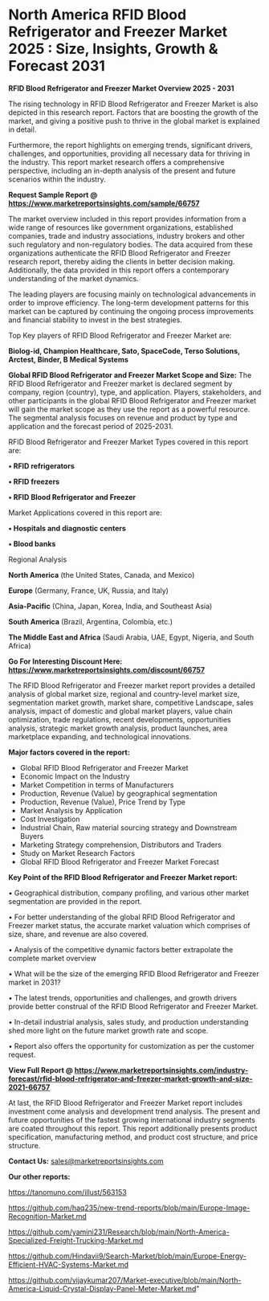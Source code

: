# North America RFID Blood Refrigerator and Freezer Market 2025 : Size, Insights, Growth & Forecast 2031

<Strong> RFID Blood Refrigerator and Freezer Market Overview 2025 - 2031</strong>

The rising technology in RFID Blood Refrigerator and Freezer Market is also depicted in this research report. Factors that are boosting the growth of the market, and giving a positive push to thrive in the global market is explained in detail.

Furthermore, the report highlights on emerging trends, significant drivers, challenges, and opportunities, providing all necessary data for thriving in the industry. This report market research offers a comprehensive perspective, including an in-depth analysis of the present and future scenarios within the industry.

<strong>Request Sample Report @ <a href=https://www.marketreportsinsights.com/sample/66757>https://www.marketreportsinsights.com/sample/66757</a></strong>

The market overview included in this report provides information from a wide range of resources like government organizations, established companies, trade and industry associations, industry brokers and other such regulatory and non-regulatory bodies. The data acquired from these organizations authenticate the RFID Blood Refrigerator and Freezer research report, thereby aiding the clients in better decision making. Additionally, the data provided in this report offers a contemporary understanding of the market dynamics.

The leading players are focusing mainly on technological advancements in order to improve efficiency. The long-term development patterns for this market can be captured by continuing the ongoing process improvements and financial stability to invest in the best strategies.

Top Key players of RFID Blood Refrigerator and Freezer Market are:

<strong>Biolog-id, Champion Healthcare, Sato, SpaceCode, Terso Solutions, Arctest, Binder, B Medical Systems</strong>

<strong><b>Global RFID Blood Refrigerator and Freezer Market Scope and Size:</b></strong>
The RFID Blood Refrigerator and Freezer market is declared segment by company, region (country), type, and application. Players, stakeholders, and other participants in the global RFID Blood Refrigerator and Freezer market will gain the market scope as they use the report as a powerful resource. The segmental analysis focuses on revenue and product by type and application and the forecast period of 2025-2031.

RFID Blood Refrigerator and Freezer Market Types covered in this report are:

<strong>• RFID refrigerators

• RFID freezers

• RFID Blood Refrigerator and Freezer</strong>

Market Applications covered in this report are:

<strong>• Hospitals and diagnostic centers

• Blood banks</strong> 

Regional Analysis

<strong>North America</strong> (the United States, Canada, and Mexico)

<strong>Europe</strong> (Germany, France, UK, Russia, and Italy)

<strong>Asia-Pacific</strong> (China, Japan, Korea, India, and Southeast Asia)

<strong>South America</strong> (Brazil, Argentina, Colombia, etc.)

<strong>The Middle East and Africa</strong> (Saudi Arabia, UAE, Egypt, Nigeria, and South Africa)

<strong>Go For Interesting Discount Here: <a href=https://www.marketreportsinsights.com/discount/66757>https://www.marketreportsinsights.com/discount/66757</a></strong>

The RFID Blood Refrigerator and Freezer market report provides a detailed analysis of global market size, regional and country-level market size, segmentation market growth, market share, competitive Landscape, sales analysis, impact of domestic and global market players, value chain optimization, trade regulations, recent developments, opportunities analysis, strategic market growth analysis, product launches, area marketplace expanding, and technological innovations.

<strong><b>Major factors covered in the report:</b></strong>
<ul>
  <li>Global RFID Blood Refrigerator and Freezer Market </li>
  <li>Economic Impact on the Industry</li>
  <li>Market Competition in terms of Manufacturers</li>
  <li>Production, Revenue (Value) by geographical segmentation</li>
  <li>Production, Revenue (Value), Price Trend by Type</li>
  <li>Market Analysis by Application</li>
  <li>Cost Investigation</li>
  <li>Industrial Chain, Raw material sourcing strategy and Downstream Buyers</li>
  <li>Marketing Strategy comprehension, Distributors and Traders</li>
  <li>Study on Market Research Factors</li>
  <li>Global RFID Blood Refrigerator and Freezer Market Forecast</li>
</ul>

<strong><b>Key Point of the RFID Blood Refrigerator and Freezer Market report:</b></strong>

• Geographical distribution, company profiling, and various other market segmentation are provided in the report.

• For better understanding of the global RFID Blood Refrigerator and Freezer market status, the accurate market valuation which comprises of size, share, and revenue are also covered.

• Analysis of the competitive dynamic factors better extrapolate the complete market overview

• What will be the size of the emerging RFID Blood Refrigerator and Freezer market in 2031?

• The latest trends, opportunities and challenges, and growth drivers provide better construal of the RFID Blood Refrigerator and Freezer Market.

• In-detail industrial analysis, sales study, and production understanding shed more light on the future market growth rate and scope.

• Report also offers the opportunity for customization as per the customer request.

<strong><b>View Full Report @ <a href=https://www.marketreportsinsights.com/industry-forecast/rfid-blood-refrigerator-and-freezer-market-growth-and-size-2021-66757>https://www.marketreportsinsights.com/industry-forecast/rfid-blood-refrigerator-and-freezer-market-growth-and-size-2021-66757</a></b></strong>


At last, the RFID Blood Refrigerator and Freezer Market report includes investment come analysis and development trend analysis. The present and future opportunities of the fastest growing international industry segments are coated throughout this report. This report additionally presents product specification, manufacturing method, and product cost structure, and price structure.

<strong>Contact Us:</strong>
sales@marketreportsinsights.com

<strong>Our other reports:</strong>

<a href=https://tanomuno.com/illust/563153>https://tanomuno.com/illust/563153</a>

<a href=https://github.com/haq235/new-trend-reports/blob/main/Europe-Image-Recognition-Market.md>https://github.com/haq235/new-trend-reports/blob/main/Europe-Image-Recognition-Market.md</a>

<a href=https://github.com/yamini231/Research/blob/main/North-America-Specialized-Freight-Trucking-Market.md>https://github.com/yamini231/Research/blob/main/North-America-Specialized-Freight-Trucking-Market.md</a>

<a href=https://github.com/Hindavii9/Search-Market/blob/main/Europe-Energy-Efficient-HVAC-Systems-Market.md>https://github.com/Hindavii9/Search-Market/blob/main/Europe-Energy-Efficient-HVAC-Systems-Market.md</a>

<a href=https://github.com/vijaykumar207/Market-executive/blob/main/North-America-Liquid-Crystal-Display-Panel-Meter-Market.md>https://github.com/vijaykumar207/Market-executive/blob/main/North-America-Liquid-Crystal-Display-Panel-Meter-Market.md</a>"
